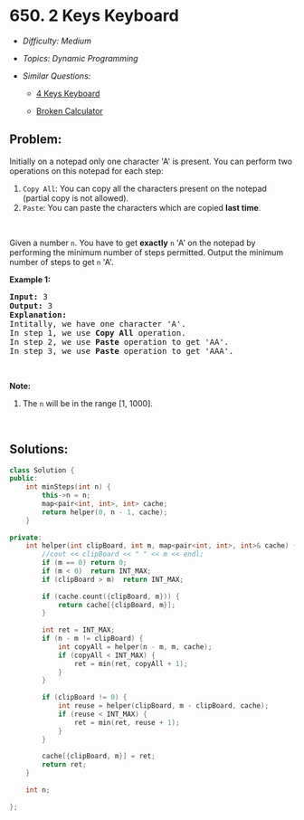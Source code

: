# 650. 2 Keys Keyboard

* *Difficulty: Medium*

* *Topics: Dynamic Programming*

* *Similar Questions:*

  * [4 Keys Keyboard](4-keys-keyboard.md)

  * [Broken Calculator](broken-calculator.md)

## Problem:

<p>Initially on a notepad only one character &#39;A&#39; is present. You can perform two operations on this notepad for each step:</p>

<ol>
	<li><code>Copy All</code>: You can copy all the characters present on the notepad (partial copy is not allowed).</li>
	<li><code>Paste</code>: You can paste the characters which are copied <b>last time</b>.</li>
</ol>

<p>&nbsp;</p>

<p>Given a number <code>n</code>. You have to get <b>exactly</b> <code>n</code> &#39;A&#39; on the notepad by performing the minimum number of steps permitted. Output the minimum number of steps to get <code>n</code> &#39;A&#39;.</p>

<p><b>Example 1:</b></p>

<pre>
<b>Input:</b> 3
<b>Output:</b> 3
<b>Explanation:</b>
Intitally, we have one character &#39;A&#39;.
In step 1, we use <b>Copy All</b> operation.
In step 2, we use <b>Paste</b> operation to get &#39;AA&#39;.
In step 3, we use <b>Paste</b> operation to get &#39;AAA&#39;.
</pre>

<p>&nbsp;</p>

<p><b>Note:</b></p>

<ol>
	<li>The <code>n</code> will be in the range [1, 1000].</li>
</ol>

<p>&nbsp;</p>

## Solutions:

```c++
class Solution {
public:
    int minSteps(int n) {
        this->n = n;
        map<pair<int, int>, int> cache;
        return helper(0, n - 1, cache);
    }
    
private:
    int helper(int clipBoard, int m, map<pair<int, int>, int>& cache) {
        //cout << clipBoard << " " << m << endl;
        if (m == 0) return 0; 
        if (m < 0)  return INT_MAX;
        if (clipBoard > m)  return INT_MAX;
        
        if (cache.count({clipBoard, m})) {
            return cache[{clipBoard, m}];
        }
        
        int ret = INT_MAX;
        if (n - m != clipBoard) {
            int copyAll = helper(n - m, m, cache);
            if (copyAll < INT_MAX) {
                ret = min(ret, copyAll + 1);
            }
        }
        
        if (clipBoard != 0) {
            int reuse = helper(clipBoard, m - clipBoard, cache);
            if (reuse < INT_MAX) {
                ret = min(ret, reuse + 1);
            }
        }
        
        cache[{clipBoard, m}] = ret;
        return ret;
    }
    
    int n;
    
};
```
